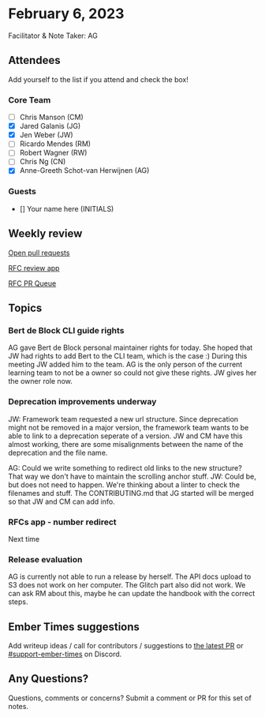 # February 6, 2023

Facilitator & Note Taker: AG

## Attendees

Add yourself to the list if you attend and check the box!

### Core Team

- [ ] Chris Manson (CM)
- [x] Jared Galanis (JG)
- [x] Jen Weber (JW)
- [ ] Ricardo Mendes (RM)
- [ ] Robert Wagner (RW)
- [ ] Chris Ng (CN)
- [x] Anne-Greeth Schot-van Herwijnen (AG)

### Guests

- [] Your name here (INITIALS)

## Weekly review

[Open pull requests](https://help-wanted.emberjs.com/pull-requests)

[RFC review app](https://rfcs.emberjs.com/)

[RFC PR Queue](https://github.com/emberjs/rfcs/pulls)

## Topics

<!-- If you would like to add a topic to the agenda please add a suggestion to the PR using the following format: -->
<!-- ### Your topic (INITIALS, expected duration in minutes) -->

### Bert de Block CLI guide rights
AG gave Bert de Block personal maintainer rights for today. She hoped that JW had rights to add Bert to the CLI team, which is the case :)
During this meeting JW added him to the team. AG is the only person of the current learning team to not be a owner so could not give these rights. JW gives her the owner role now.

### Deprecation improvements underway
JW: Framework team requested a new url structure. Since deprecation might not be removed in a major version, the framework team wants to be able to link to a deprecation seperate of a version. 
JW and CM have this almost working, there are some misalignments between the name of the deprecation and the file name.

AG: Could we write something to redirect old links to the new structure? That way we don't have to maintain the scrolling anchor stuff. 
JW: Could be, but does not need to happen. We're thinking about a linter to check the filenames and stuff. The CONTRIBUTING.md that JG started will be merged so that JW and CM can add info.

### RFCs app - number redirect
Next time 

### Release evaluation
AG is currently not able to run a release by herself. The API docs upload to S3 does not work on her computer.
The Glitch part also did not work. We can ask RM about this, maybe he can update the handbook with the correct steps.

## Ember Times suggestions

Add writeup ideas / call for contributors / suggestions to [the latest PR](https://github.com/ember-learn/ember-blog/pulls?q=is%3Aopen+is%3Apr+label%3A%22%F0%9F%97%9E+embertimes%22%20or%20#support-ember-times) or [#support-ember-times](https://discordapp.com/channels/480462759797063690/485450546887786506) on Discord.

## Any Questions?

Questions, comments or concerns? Submit a comment or PR for this set of notes.
